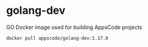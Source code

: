 # golang-dev

GO Docker image used for building AppsCode projects

```console
docker pull appscode/golang-dev:1.17.0
```
